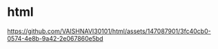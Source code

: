 # html
https://github.com/VAISHNAVI30101/html/assets/147087901/3fc40cb0-0574-4e8b-9a42-2e067860e5bd

